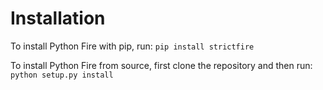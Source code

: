 # Installation

To install Python Fire with pip, run: `pip install strictfire`

To install Python Fire from source, first clone the repository and then run:
`python setup.py install`
